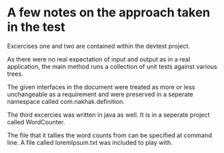 # A few notes on the approach taken in the test
Excercises one and two are contained within the devtest project.

As there were no real expectation of input and output as in a real application, the main method runs a collection of unit tests against various trees.

The given interfaces in the document were treated as more or less unchangeable as a requirement and were preserved in a seperate namespace called com.nakhak.definition.

The third excercies was written in java as well.  It is in a seperate project called WordCounter.

The file that it tallies the word counts from can be specified at command line.  A file called loremIpsum.txt was included to play with.  
